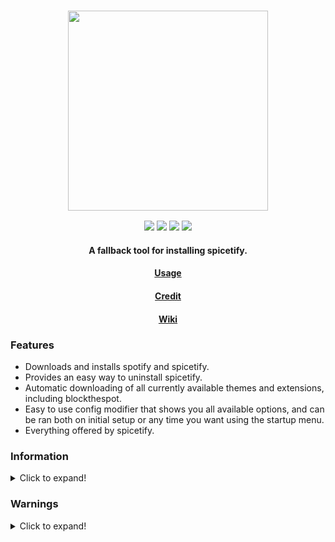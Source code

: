 <h3 align="center"><img src="https://i.ibb.co/TPVYWJY/68747470733a2f2f692e696d6775722e636f6d2f6977634c4954512e706e67.png width="400px" height="320px"></h3>
<p align="center">
  <a href="https://github.com/OhItsTom/spicetify-easyinstall/releases/latest"><img src="https://img.shields.io/github/v/release/ohitstom/spicetify-easyinstall?include_prereleases"></a>
  <a href="https://github.com/OhItsTom/spicetify-easyinstall/releases"><img src="https://img.shields.io/github/downloads/ohitstom/spicetify-easyinstall/total"></a>
  <a href="https://github.com/OhItsTom/spicetify-easyinstall/issues?q=is%3Aissue+is%3Aclosed"><img src="https://img.shields.io/github/issues-closed/OhItsTom/spicetify-easyinstall"></a>
  <a href="https://www.youtube.com/watch?v=dQw4w9WgXcQ"><img src="https://img.shields.io/badge/OS-windows-lightgrey"></a>
</p>

<h4 align="center">
  A fallback tool for installing spicetify. 
</h4>
<h4 id="-usage-https-github-com-ohitstom-spicetify-easyinstall-wiki-usage-usage-wiki-" align="center"><a href="https://github.com/OhItsTom/spicetify-easyinstall/wiki/Usage" title="Usage WIKI">Usage</a></h4>
<h4 id="-credit-https-github-com-ohitstom-spicetify-easyinstall-wiki-credit-credits-" align="center"><a href="https://github.com/OhItsTom/spicetify-easyinstall/wiki/Credit" title="Credits">Credit</a></h4>
<h4 id="-wiki-https-github-com-ohitstom-spicetify-easyinstall-wiki-wiki-" align="center"><a href="https://github.com/OhItsTom/spicetify-easyinstall/wiki" title="WIKI">Wiki</a></h4>

### **Features**
* Downloads and installs spotify and spicetify.
* Provides an easy way to uninstall spicetify.
* Automatic downloading of all currently available themes and extensions, including blockthespot.
* Easy to use config modifier that shows you all available options, and can be ran both on initial setup or any time you want using the startup menu.
* Everything offered by spicetify.

### **Information**
<details>
  <summary>Click to expand!</summary>
*I would just like to preface that this could not have been done without spicetify and its incredible developers, and that my spahgetti code doesnt even scratch the surface of their genius. Please check out their github here: https://github.com/khanhas/spicetify-cli*

Both spotify and spicetify will be locked to their respective working versions and will not auto update, keeping your spicetify working for longer. Every couple of months i'll update the versions of spotify and spicetify that work together.

I would like to mention this in no way replaces the installation process recommended by spicetify on their wiki, its instead a fall back if you are unable to get the latest version of spicetify running no matter what you've tried. if you havent tried the traditional method i do not recommend starting here.
</details>

### **Warnings**
<details>
  <summary>Click to expand!</summary>
* I am not liable for anything that happens to your computers files. Read the source code and make sure you are aware of what it does and changes.
* Do not spam the issues page with spicetify specific issues. Only submit issues that stem from my installer.
* When submitting Pull Requests, make sure to do so with relative detail and minimal but informative annotations. Make sure to outline what it solves.
* Feel free to advertise this repo, but not to an extent that causes annoyance for others.
</details>
